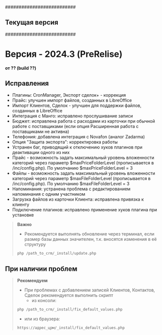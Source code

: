 ##########################
##    Текущая версия    ##
##########################

<a id="??"></a>
# Версия - 2024.3 (PreRelise)
#### от ?? (build ??)

## Исправления

- Плагины: CronManager, Экспорт сделок+ - коррекция
- Прайс: улучшен импорт файлов, созданных в LibreOffice
- Импорт Клиентов, Сделок - улучшен для поддержки файлов, созданных в LibreOffice
- Интеграция с Манго: исправлено прослушивание записи
- Бюджет: исправлена работа с расходами из карточки при обычной работе с поставщиками (если опция Расширенная работа с поставщиками не активна)
- Телефония: добавлена интеграция с Novafon (аналог Zadarma)
- Опция "Защита экспорта": корректировка работы
- Устранен баг, приводящий к отключению хуков плагинов при деактивации одного из них
- Прайс - возможность задать максимальный уровень вложенности категорий через параметр $maxPriceFolderLevel (прописывается в /inc/config.php). По умолчанию $maxPriceFolderLevel = 3
- Файлы - возможность задать максимальный уровень вложенности категорий через параметр $maxFileFolderLevel (прописывается в /inc/config.php). По умолчанию $maxFileFolderLevel = 3
- Напоминания: устранена проблема с редактированием напоминания с одним участником
- Загрузка файлов из карточки Клиента: исправлена привязка к клиенту
- Подключение плагинов: исправлено применение хуков плагина при установке

>
> <b class="red">Важно</b>
> - Рекомендуется выполнять обновление через терминал, если размер базы данных значителен, т.к. вносятся изменения в её структуру
> ```php
> php /path_to_crm/_install/update.php
> ```
>

## При наличии проблем

>
> <b class="red">Рекомендуем</b>
> - При проблемах с добавлением записей Клиентов, Контактов, Сделок рекомендуется выполнить скрипт
>   - из консоли:
> ```php
> php /path_to_crm/_install/fix_default_values.php
> ```
>    - или из браузера:
> ```html
> https://адрес_црм/_install/fix_default_values.php
> ```
>